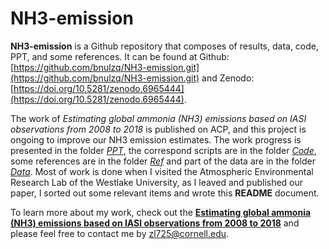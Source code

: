 # NH3-emission

**NH3-emission** is a Github repository that composes of results, data, code, PPT, and some references. It can be found at Github: [https://github.com/bnulzq/NH3-emission.git](https://github.com/bnulzq/NH3-emission.git) and Zenodo: [https://doi.org/10.5281/zenodo.6965444](https://doi.org/10.5281/zenodo.6965444).

The work of *Estimating global ammonia (NH3) emissions based on IASI observations from 2008 to 2018* is published on ACP, and this project is ongoing to improve our NH3 emission estimates. The work progress is presented in the folder [*PPT*](#ppt), the correspond scripts are in the folder [*Code*](#code), some references are in the folder [*Ref*](#ref) and part of the data are in the folder [*Data*](#data). Most of work is done when I visited the Atmospheric Environmental Research Lab of the Westlake University, as I leaved and published our paper, I sorted out some relevant items and wrote this **README** document.

To learn more about my work, check out the [**Estimating global ammonia (NH3) emissions based on IASI observations from 2008 to 2018**](xxx) and please feel free to contact me by zl725@cornell.edu.
